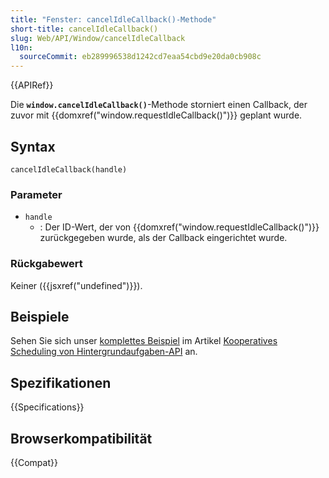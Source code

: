 ```yaml
---
title: "Fenster: cancelIdleCallback()-Methode"
short-title: cancelIdleCallback()
slug: Web/API/Window/cancelIdleCallback
l10n:
  sourceCommit: eb289996538d1242cd7eaa54cbd9e20da0cb908c
---
```


{{APIRef}}

Die **`window.cancelIdleCallback()`**-Methode storniert einen Callback, der zuvor mit {{domxref("window.requestIdleCallback()")}} geplant wurde.

## Syntax

```js-nolint
cancelIdleCallback(handle)
```

### Parameter

- `handle`
  - : Der ID-Wert, der von {{domxref("window.requestIdleCallback()")}} zurückgegeben wurde, als der Callback eingerichtet wurde.

### Rückgabewert

Keiner ({{jsxref("undefined")}}).

## Beispiele

Sehen Sie sich unser [komplettes Beispiel](/de/docs/Web/API/Background_Tasks_API#example) im Artikel [Kooperatives Scheduling von Hintergrundaufgaben-API](/de/docs/Web/API/Background_Tasks_API) an.

## Spezifikationen

{{Specifications}}

## Browserkompatibilität

{{Compat}}
